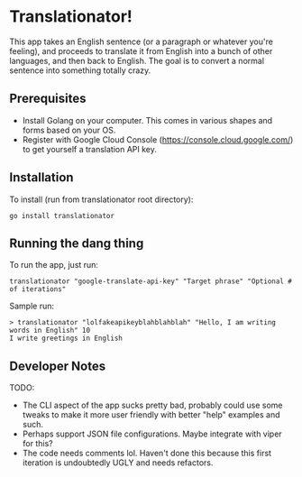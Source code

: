 # Translationator!

This app takes an English sentence (or a paragraph or whatever you're feeling), and proceeds to translate it from 
English into a bunch of other languages, and then back to English.  The goal is to convert a normal sentence into 
something totally crazy.  

## Prerequisites
- Install Golang on your computer.  This comes in various shapes and forms based on your OS.
- Register with Google Cloud Console (https://console.cloud.google.com/) to get yourself a translation API key.

## Installation
To install (run from translationator root directory):

```shell
go install translationator
```

## Running the dang thing

To run the app, just run:
```shell
translationator "google-translate-api-key" "Target phrase" "Optional # of iterations"
```

Sample run:
```shell
> translationator "lolfakeapikeyblahblahblah" "Hello, I am writing words in English" 10
I write greetings in English
```

## Developer Notes

TODO:
- The CLI aspect of the app sucks pretty bad, probably could use some tweaks to make it more user friendly with better
  "help" examples and such.
- Perhaps support JSON file configurations.  Maybe integrate with viper for this?
- The code needs comments lol.  Haven't done this because this first iteration is undoubtedly UGLY and needs refactors.
